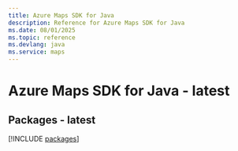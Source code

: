 ```yaml
---
title: Azure Maps SDK for Java
description: Reference for Azure Maps SDK for Java
ms.date: 08/01/2025
ms.topic: reference
ms.devlang: java
ms.service: maps
---
```

# Azure Maps SDK for Java - latest
## Packages - latest
[!INCLUDE [packages](maps-index.md)]